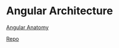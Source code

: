 # Angular Architecture

[Angular Anatomy](https://medium.com/@bojzi/anatomy-of-a-large-angular-application-f098e5e36994)

[Repo](https://github.com/comsysto/angular-architecture)